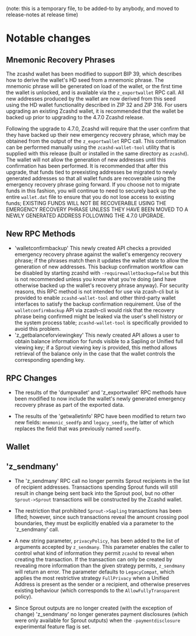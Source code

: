 (note: this is a temporary file, to be added-to by anybody, and moved to
release-notes at release time)

Notable changes
===============

Mnemonic Recovery Phrases
-------------------------

The zcashd wallet has been modified to support BIP 39, which describes how to
derive the wallet's HD seed from a mnemonic phrase.  The mnemonic phrase will
be generated on load of the wallet, or the first time the wallet is unlocked,
and is available via the `z_exportwallet` RPC call. All new addresses produced
by the wallet are now derived from this seed using the HD wallet functionality
described in ZIP 32 and ZIP 316. For users upgrading an existing Zcashd wallet,
it is recommended that the wallet be backed up prior to upgrading to the 4.7.0
Zcashd release.

Following the upgrade to 4.7.0, Zcashd will require that the user confirm that
they have backed up their new emergency recovery phrase, which may be obtained
from the output of the `z_exportwallet` RPC call. This confirmation can be
performed manually using the `zcashd-wallet-tool` utility that is supplied
with this release (built or installed in the same directory as `zcashd`).
The wallet will not allow the generation of new addresses until this
confirmation has been performed. It is recommended that after this upgrade,
that funds tied to preexisting addresses be migrated to newly generated
addresses so that all wallet funds are recoverable using the emergency
recovery phrase going forward. If you choose not to migrate funds in this
fashion, you will continue to need to securely back up the entire `wallet.dat`
file to ensure that you do not lose access to existing funds; EXISTING FUNDS
WILL NOT BE RECOVERABLE USING THE EMERGENCY RECOVERY PHRASE UNLESS THEY HAVE
BEEN MOVED TO A NEWLY GENERATED ADDRESS FOLLOWING THE 4.7.0 UPGRADE.

New RPC Methods
---------------

- 'walletconfirmbackup' This newly created API checks a provided emergency
  recovery phrase against the wallet's emergency recovery phrase; if the phrases
  match then it updates the wallet state to allow the generation of new addresses.
  This backup confirmation workflow can be disabled by starting zcashd with 
  `-requirewalletbackup=false` but this is not recommended unless you know what
  you're doing (and have otherwise backed up the wallet's recovery phrase anyway).
  For security reasons, this RPC method is not intended for use via zcash-cli 
  but is provided to enable `zcashd-wallet-tool` and other third-party wallet 
  interfaces to satisfy the backup confirmation requirement. Use of the 
  `walletconfirmbackup` API via zcash-cli would risk that the recovery phrase 
  being confirmed might be leaked via the user's shell history or the system
  process table; `zcashd-wallet-tool` is specifically provided to avoid this
  problem.
- 'z_getbalanceforviewingkey' This newly created API allows a user to obtain
  balance information for funds visible to a Sapling or Unified full
  viewing key; if a Sprout viewing key is provided, this method allows 
  retrieval of the balance only in the case that the wallet controls the
  corresponding spending key.

RPC Changes
-----------

- The results of the 'dumpwallet' and 'z_exportwallet' RPC methods have been modified
  to now include the wallet's newly generated emergency recovery phrase as part of the
  exported data.

- The results of the 'getwalletinfo' RPC have been modified to return two new fields:
  `mnemonic_seedfp` and `legacy_seedfp`, the latter of which replaces the field that
  was previously named `seedfp`. 

Wallet
------

'z_sendmany'
------------

- The 'z_sendmany' RPC call no longer permits Sprout recipients in the 
  list of recipient addresses. Transactions spending Sprout funds will
  still result in change being sent back into the Sprout pool, but no
  other `Sprout->Sprout` transactions will be constructed by the Zcashd
  wallet. 

- The restriction that prohibited `Sprout->Sapling` transactions has been 
  lifted; however, since such transactions reveal the amount crossing 
  pool boundaries, they must be explicitly enabled via a parameter to
  the 'z_sendmany' call.

- A new string parameter, `privacyPolicy`, has been added to the list of
  arguments accepted by `z_sendmany`. This parameter enables the caller to
  control what kind of information they permit `zcashd` to reveal when creating
  the transaction. If the transaction can only be created by revealing more
  information than the given strategy permits, `z_sendmany` will return an
  error. The parameter defaults to `LegacyCompat`, which applies the most
  restrictive strategy `FullPrivacy` when a Unified Address is present as the
  sender or a recipient, and otherwise preserves existing behaviour (which
  corresponds to the `AllowFullyTransparent` policy).

- Since Sprout outputs are no longer created (with the exception of change)
  'z_sendmany' no longer generates payment disclosures (which were only 
  available for Sprout outputs) when the `-paymentdisclosure` experimental
  feature flag is set.
